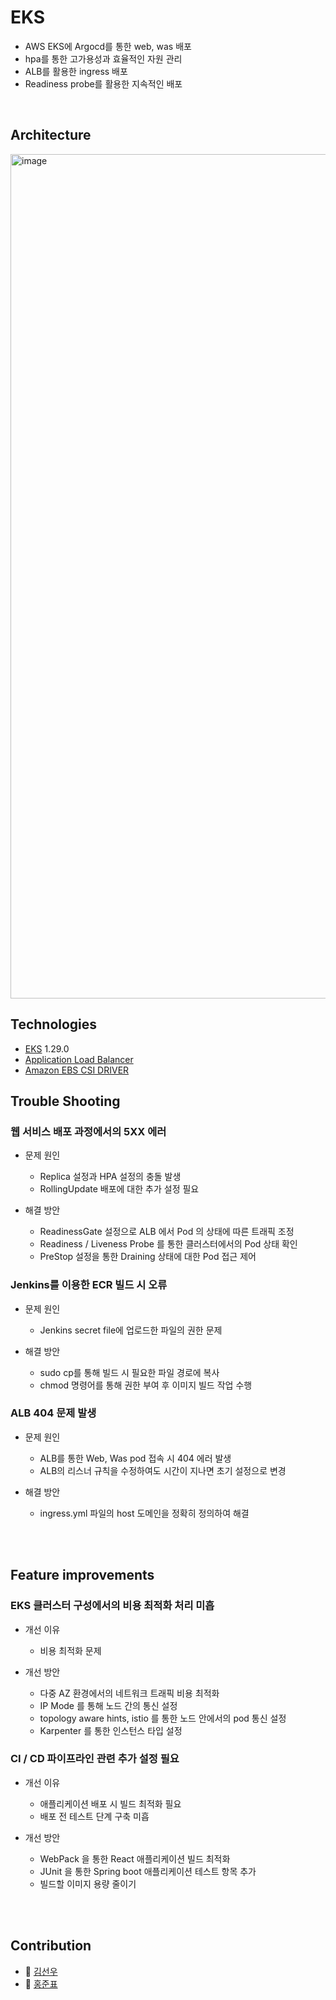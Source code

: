 # EKS
- AWS EKS에 Argocd를 통한 web, was 배포
- hpa를 통한 고가용성과 효율적인 자원 관리
- ALB를 활용한 ingress 배포
- Readiness probe를 활용한 지속적인 배포

<br>

## Architecture
<img width="1351" alt="image" src="https://github.com/ACS-High-School/EKS/assets/94664341/c74cdc8e-afeb-428b-a589-7ae4d9a9a98b">


<br>

## Technologies

- [EKS](https://docs.aws.amazon.com/ko_kr/eks/latest/userguide/kubernetes-versions.html) 1.29.0
- [Application Load Balancer](https://docs.aws.amazon.com/ko_kr/elasticloadbalancing/latest/application/introduction.html)
- [Amazon EBS CSI DRIVER](https://docs.aws.amazon.com/ko_kr/eks/latest/userguide/ebs-csi.html)

## Trouble Shooting 
### 웹 서비스 배포 과정에서의 5XX 에러
- 문제 원인
  - Replica 설정과 HPA 설정의 충돌 발생
  - RollingUpdate 배포에 대한 추가 설정 필요

- 해결 방안
  - ReadinessGate 설정으로 ALB 에서 Pod 의 상태에 따른 트래픽 조정
  - Readiness / Liveness Probe 를 통한 클러스터에서의 Pod 상태 확인
  - PreStop 설정을 통한 Draining 상태에 대한 Pod 접근 제어

### Jenkins를 이용한 ECR 빌드 시 오류
- 문제 원인
  - Jenkins secret file에 업로드한 파일의 권한 문제

- 해결 방안
  - sudo cp를 통해 빌드 시 필요한 파일 경로에 복사
  - chmod 명령어를 통해 권한 부여 후 이미지 빌드 작업 수행

### ALB 404 문제 발생
- 문제 원인
  - ALB를 통한 Web, Was pod 접속 시 404 에러 발생
  - ALB의 리스너 규칙을 수정하여도 시간이 지나면 초기 설정으로 변경


- 해결 방안
  - ingress.yml 파일의 host 도메인을 정확히 정의하여 해결
  
<br>
<br>

## Feature improvements
### EKS 클러스터 구성에서의 비용 최적화 처리 미흡
- 개선 이유
  - 비용 최적화 문제
  
- 개선 방안
  - 다중 AZ 환경에서의 네트워크 트래픽 비용 최적화
  - IP Mode 를 통해 노드 간의 통신 설정
  - topology aware hints, istio 를 통한 노드 안에서의 pod 통신 설정
  - Karpenter 를 통한 인스턴스 타입 설정

  
### CI / CD 파이프라인 관련 추가 설정 필요
- 개선 이유
    - 애플리케이션 배포 시 빌드 최적화 필요
    - 배포 전 테스트 단계 구축 미흡


- 개선 방안
    - WebPack 을 통한 React 애플리케이션 빌드 최적화
    - JUnit 을 통한 Spring boot 애플리케이션 테스트 항목 추가
    - 빌드할 이미지 용량 줄이기


<br>
<br>

## Contribution
- 🫠 [김선우](https://github.com/sw801733)
- 🫢 [홍준표](https://github.com/hjp1016)
